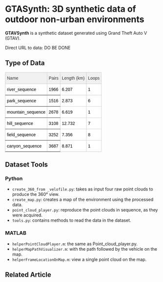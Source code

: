 # GTASynth: 3D synthetic data of outdoor non-urban environments
**GTAVSynth** is a synthetic dataset generated using Grand Theft Auto V (GTAV).


Direct URL to data: DO BE DONE

## Type of Data
<style type="text/css">
.tg  {border-collapse:collapse;border-color:#ccc;border-spacing:0;}
.tg td{background-color:#fff;border-color:#ccc;border-style:solid;border-width:1px;color:#333;
  font-family:Arial, sans-serif;font-size:14px;overflow:hidden;padding:10px 5px;word-break:normal;}
.tg th{background-color:#f0f0f0;border-color:#ccc;border-style:solid;border-width:1px;color:#333;
  font-family:Arial, sans-serif;font-size:14px;font-weight:normal;overflow:hidden;padding:10px 5px;word-break:normal;}
.tg .tg-0pky{border-color:inherit;text-align:left;vertical-align:top}
.tg .tg-0lax{text-align:left;vertical-align:top}
</style>
<table class="tg">
<thead>
  <tr>
    <th class="tg-0pky">Name</th>
    <th class="tg-0pky">Pairs</th>
    <th class="tg-0lax">Length (km)</th>
    <th class="tg-0lax">Loops</th>
  </tr>
</thead>
<tbody>
  <tr>
    <td class="tg-0pky"><span style="font-weight:400;font-style:normal;text-decoration:none;color:#000;background-color:transparent">river_sequence</span></td>
    <td class="tg-0pky"><span style="font-weight:400;font-style:normal;text-decoration:none;color:#000;background-color:transparent">1966</span></td>
    <td class="tg-0lax"><span style="font-weight:400;font-style:normal;text-decoration:none;color:#000;background-color:transparent">6.207</span></td>
    <td class="tg-0lax"><span style="font-weight:400;font-style:normal;text-decoration:none;color:#000;background-color:transparent">1</span></td>
  </tr>
  <tr>
    <td class="tg-0pky"><span style="font-weight:400;font-style:normal;text-decoration:none;color:#000;background-color:transparent">park_sequence</span></td>
    <td class="tg-0pky"><span style="font-weight:400;font-style:normal;text-decoration:none;color:#000;background-color:transparent">1516</span></td>
    <td class="tg-0lax"><span style="font-weight:400;font-style:normal;text-decoration:none;color:#000;background-color:transparent">2.873</span></td>
    <td class="tg-0lax"><span style="font-weight:400;font-style:normal;text-decoration:none;color:#000;background-color:transparent">6</span></td>
  </tr>
  <tr>
    <td class="tg-0pky"><span style="font-weight:400;font-style:normal;text-decoration:none;color:#000;background-color:transparent">mountain_sequence</span></td>
    <td class="tg-0pky"><span style="font-weight:400;font-style:normal;text-decoration:none;color:#000;background-color:transparent">2678</span></td>
    <td class="tg-0lax"><span style="font-weight:400;font-style:normal;text-decoration:none;color:#000;background-color:transparent">6.619</span></td>
    <td class="tg-0lax"><span style="font-weight:400;font-style:normal;text-decoration:none;color:#000;background-color:transparent">1</span></td>
  </tr>
  <tr>
    <td class="tg-0pky"><span style="font-weight:400;font-style:normal;text-decoration:none;color:#000;background-color:transparent">hill_sequence</span></td>
    <td class="tg-0pky"><span style="font-weight:400;font-style:normal;text-decoration:none;color:#000;background-color:transparent">3108</span></td>
    <td class="tg-0lax"><span style="font-weight:400;font-style:normal;text-decoration:none;color:#000;background-color:transparent">12.732</span></td>
    <td class="tg-0lax"><span style="font-weight:400;font-style:normal;text-decoration:none;color:#000;background-color:transparent">7</span></td>
  </tr>
  <tr>
    <td class="tg-0pky"><span style="font-weight:400;font-style:normal;text-decoration:none;color:#000;background-color:transparent">field_sequence</span></td>
    <td class="tg-0pky"><span style="font-weight:400;font-style:normal;text-decoration:none;color:#000;background-color:transparent">3252</span></td>
    <td class="tg-0lax"><span style="font-weight:400;font-style:normal;text-decoration:none;color:#000;background-color:transparent">7.356</span></td>
    <td class="tg-0lax"><span style="font-weight:400;font-style:normal;text-decoration:none;color:#000;background-color:transparent">8</span></td>
  </tr>
  <tr>
    <td class="tg-0pky"><span style="font-weight:400;font-style:normal;text-decoration:none;color:#000;background-color:transparent">canyon_sequence</span></td>
    <td class="tg-0pky"><span style="font-weight:400;font-style:normal;text-decoration:none;color:#000;background-color:transparent">3687</span></td>
    <td class="tg-0lax"><span style="font-weight:400;font-style:normal;text-decoration:none;color:#000;background-color:transparent">8.871</span></td>
    <td class="tg-0lax"><span style="font-weight:400;font-style:normal;text-decoration:none;color:#000;background-color:transparent">1</span></td>
  </tr>
</tbody>
</table>

## Dataset Tools
### Python
* `create_360_from _velofile.py`: takes as input four raw point clouds to produce the 360° view.
* `create_map.py`: creates a map of the environment using the processed data.
* `point_cloud_player.py`: reproduce the point clouds in sequence, as they were acquired.
* `tools.py`: contains methods to read the data in the dataset.

### MATLAB
* `helperPointCloudPlayer.m`: the same as Point_cloud_player.py.
* `helperMapPathVisualizer.m`: with the path followed by the vehicle on the map.
* `helperFrameLocationOnMap.m`: view a single point cloud on the map.

## Related Article
